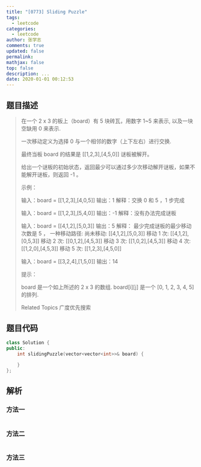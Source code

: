 ```yaml
---
title: "[0773] Sliding Puzzle"
tags:
  - leetcode
categories:
  - leetcode
author: 张学志
comments: true
updated: false
permalink:
mathjax: false
top: false
description: ...
date: 2020-01-01 00:12:53
---
```


## 题目描述

> 在一个 2 x 3 的板上（board）有 5 块砖瓦，用数字 1~5 来表示, 以及一块空缺用 0 来表示. 
> 
> 一次移动定义为选择 0 与一个相邻的数字（上下左右）进行交换. 
> 
> 最终当板 board 的结果是 [[1,2,3],[4,5,0]] 谜板被解开。 
> 
> 给出一个谜板的初始状态，返回最少可以通过多少次移动解开谜板，如果不能解开谜板，则返回 -1 。 
> 
> 示例： 
> 
> 
> 输入：board = [[1,2,3],[4,0,5]]
> 输出：1
> 解释：交换 0 和 5 ，1 步完成
> 
> 
> 
> 输入：board = [[1,2,3],[5,4,0]]
> 输出：-1
> 解释：没有办法完成谜板
> 
> 
> 
> 输入：board = [[4,1,2],[5,0,3]]
> 输出：5
> 解释：
> 最少完成谜板的最少移动次数是 5 ，
> 一种移动路径:
> 尚未移动: [[4,1,2],[5,0,3]]
> 移动 1 次: [[4,1,2],[0,5,3]]
> 移动 2 次: [[0,1,2],[4,5,3]]
> 移动 3 次: [[1,0,2],[4,5,3]]
> 移动 4 次: [[1,2,0],[4,5,3]]
> 移动 5 次: [[1,2,3],[4,5,0]]
> 
> 
> 
> 输入：board = [[3,2,4],[1,5,0]]
> 输出：14
> 
> 
> 提示： 
> 
> 
> board 是一个如上所述的 2 x 3 的数组. 
> board[i][j] 是一个 [0, 1, 2, 3, 4, 5] 的排列. 
> 
> Related Topics 广度优先搜索

## 题目代码

```cpp
class Solution {
public:
    int slidingPuzzle(vector<vector<int>>& board) {
        
    }
};
```

## 解析

### 方法一

```cpp

```

### 方法二

```cpp

```

### 方法三

```cpp

```

